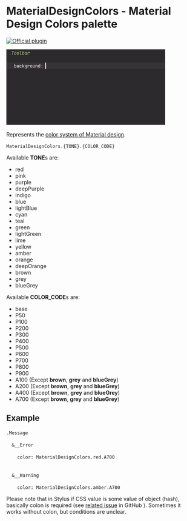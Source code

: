 # MaterialDesignColors - Material Design Colors palette

[![Official plugin](https://img.shields.io/badge/IntelliJ_IDEA_Live_Template-mdc-blue.svg?style=flat)](https://plugins.jetbrains.com/plugin/17677-yamato-daiwa-frontend)

![](LiveTemplateDemo.gif)

Represents the [color system of Material design](https://material.io/design/color/the-color-system.html#color-usage-and-palettes).  

```
MaterialDesignColors.{TONE}.{COLOR_CODE}
```

Available **TONE**s are:

* red
* pink
* purple
* deepPurple
* indigo
* blue
* lightBlue
* cyan
* teal
* green
* lightGreen
* lime
* yellow
* amber
* orange
* deepOrange
* brown
* grey
* blueGrey

Available **COLOR_CODE**s are:

* base
* P50
* P100
* P200
* P300
* P400
* P500
* P600
* P700
* P800
* P900
* A100 (Except **brown**, **grey** and **blueGrey**)
* A200 (Except **brown**, **grey** and **blueGrey**)
* A400 (Except **brown**, **grey** and **blueGrey**)
* A700 (Except **brown**, **grey** and **blueGrey**)


## Example

```stylus
.Message
  
  &__Error
    
    color: MaterialDesignColors.red.A700

    
  &__Warning
    
    color: MaterialDesignColors.amber.A700
```

Please note that in Stylus if CSS value is some value of object (hash), basically colon is required
(see [related issue](https://github.com/stylus/stylus/issues/2558) in GitHub ).
Sometimes it works without colon, but conditions are unclear.
